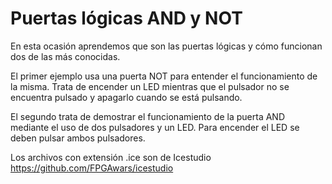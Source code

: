﻿# Puertas lógicas AND y NOT
En esta ocasión aprendemos que son las puertas lógicas y cómo funcionan dos de las más conocidas.

El primer ejemplo usa una puerta NOT para entender el funcionamiento de la misma. Trata de encender un LED mientras que el pulsador no se encuentra pulsado y apagarlo cuando se está pulsando. 

El segundo trata de demostrar el funcionamiento de la puerta AND mediante el uso de dos pulsadores y un LED. Para encender el LED se deben pulsar ambos pulsadores.


Los archivos con extensión .ice son de Icestudio https://github.com/FPGAwars/icestudio

